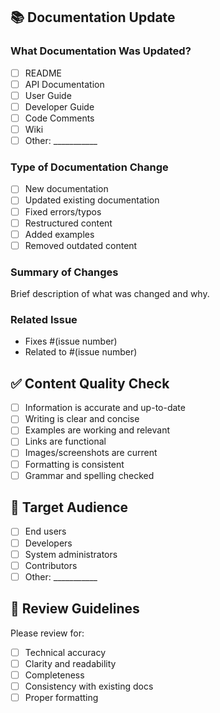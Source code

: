 ## 📚 Documentation Update

### What Documentation Was Updated?
- [ ] README
- [ ] API Documentation
- [ ] User Guide
- [ ] Developer Guide
- [ ] Code Comments
- [ ] Wiki
- [ ] Other: ___________

### Type of Documentation Change
- [ ] New documentation
- [ ] Updated existing documentation
- [ ] Fixed errors/typos
- [ ] Restructured content
- [ ] Added examples
- [ ] Removed outdated content

### Summary of Changes
Brief description of what was changed and why.

### Related Issue
- Fixes #(issue number)
- Related to #(issue number)

## ✅ Content Quality Check
- [ ] Information is accurate and up-to-date
- [ ] Writing is clear and concise
- [ ] Examples are working and relevant
- [ ] Links are functional
- [ ] Images/screenshots are current
- [ ] Formatting is consistent
- [ ] Grammar and spelling checked

## 🎯 Target Audience
- [ ] End users
- [ ] Developers
- [ ] System administrators
- [ ] Contributors
- [ ] Other: ___________

## 📖 Review Guidelines
Please review for:
- [ ] Technical accuracy
- [ ] Clarity and readability
- [ ] Completeness
- [ ] Consistency with existing docs
- [ ] Proper formatting